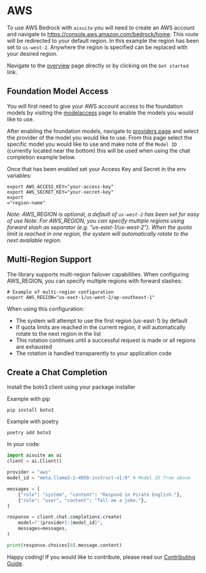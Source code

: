 # AWS

To use AWS Bedrock with `aisuite` you will need to create an AWS account and
navigate to https://console.aws.amazon.com/bedrock/home. This route
will be redirected to your default region. In this example the region has been set to
`us-west-2`. Anywhere the region is specified can be replaced with your desired region.

Navigate to the [overview](https://us-west-2.console.aws.amazon.com/bedrock/home?region=us-west-2#/overview) page
directly or by clicking on the `Get started` link.

## Foundation Model Access

You will first need to give your AWS account access to the foundation models by
visiting the [modelaccess](https://us-west-2.console.aws.amazon.com/bedrock/home?region=us-west-2#/modelaccess)
page to enable the models you would like to use. 

After enabling the foundation models, navigate to [providers page](https://us-west-2.console.aws.amazon.com/bedrock/home?region=us-west-2#/providers) 
and select the provider of the model you would like to use. From this page select the specific model you would like to use and 
make note of the `Model ID` (currently located near the bottom) this will be used when using the chat completion example below.

Once that has been enabled set your Access Key and Secret in the env variables:

```shell
export AWS_ACCESS_KEY="your-access-key"
export AWS_SECRET_KEY="your-secret-key"
export 
="region-name" 
```

*Note: AWS_REGION is optional, a default of `us-west-2` has been set for easy of use*
*Note: For AWS_REGION, you can specify multiple regions using forward slash as separator (e.g. "us-east-1/us-west-2"). When the quota limit is reached in one region, the system will automatically rotate to the next available region.*

## Multi-Region Support

The library supports multi-region failover capabilities. When configuring AWS_REGION, you can specify multiple regions with forward slashes:

```shell
# Example of multi-region configuration
export AWS_REGION="us-east-1/us-west-2/ap-southeast-1"
```

When using this configuration:
- The system will attempt to use the first region (us-east-1) by default
- If quota limits are reached in the current region, it will automatically rotate to the next region in the list
- This rotation continues until a successful request is made or all regions are exhausted
- The rotation is handled transparently to your application code

## Create a Chat Completion

Install the boto3 client using your package installer

Example with pip
```shell
pip install boto3
```

Example with poetry
```shell
poetry add boto3
```

In your code:
```python
import aisuite as ai
client = ai.Client()

provider = "aws"
model_id = "meta.llama3-1-405b-instruct-v1:0" # Model ID from above

messages = [
    {"role": "system", "content": "Respond in Pirate English."},
    {"role": "user", "content": "Tell me a joke."},
]

response = client.chat.completions.create(
    model=f"{provider}:{model_id}",
    messages=messages,
)

print(response.choices[0].message.content)
```

Happy coding! If you would like to contribute, please read our [Contributing Guide](../CONTRIBUTING.md).





